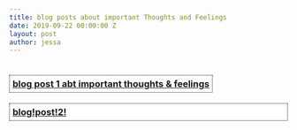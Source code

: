 ```yaml
---
title: blog posts about important Thoughts and Feelings
date: 2019-09-22 00:00:00 Z
layout: post
author: jessa
---
```


<body>
	<p>
<h3 style="background:white; border:1.5px dotted#000000; float: left; padding: 5px 5px;"> <a href="/blogpost1.html"><strong>blog post 1 abt important thoughts & feelings</strong></a> </h3>
<br><br><br>
<h3 style="background:white; border:1.5px dotted#000000; float: center; padding: 5px 5px;"> <a href="/blogpost2.html"><strong>blog!post!2!</strong></a> </h3>
</p>
</body>